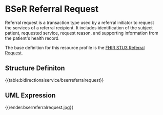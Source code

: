 # BSeR Referral Request

Referral request is a transaction type used by a referral initiator to request the services of a referral recipient. It includes identification of the subject patient, requested  service, request reason, and supporting information from the patient's health record.

The base definition for this resource profile is the [FHIR STU3 Referral Request](https://hl7.org/fhir/StructureDefinition/ReferralRequest). 

## Structure Definiton

{{table:bidirectionalservice/bserreferralrequest}}

## UML Expression

{{render:bserreferralrequest.jpg}}